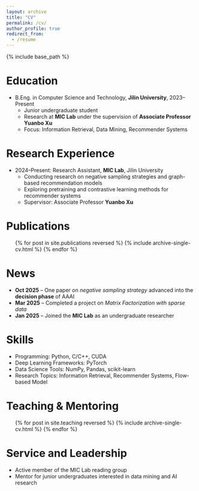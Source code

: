 ```yaml
---
layout: archive
title: "CV"
permalink: /cv/
author_profile: true
redirect_from:
  - /resume
---
```


{% include base_path %}

Education
======
* B.Eng. in Computer Science and Technology, **Jilin University**, 2023–Present  
  * Junior undergraduate student  
  * Research at **MIC Lab** under the supervision of **Associate Professor Yuanbo Xu**  
  * Focus: Information Retrieval, Data Mining, Recommender Systems

Research Experience
======
* 2024–Present: Research Assistant, **MIC Lab**, Jilin University  
  * Conducting research on negative sampling strategies and graph-based recommendation models  
  * Exploring pretraining and contrastive learning methods for recommender systems  
  * Supervisor: Associate Professor **Yuanbo Xu**  

Publications
======
<ul>{% for post in site.publications reversed %}
  {% include archive-single-cv.html %}
{% endfor %}</ul>

News
======
* **Oct 2025** – One paper on *negative sampling strategy* advanced into the **decision phase** of AAAI  
* **Mar 2025** – Completed a project on *Matrix Factorization with sparse data*  
* **Jan 2025** – Joined the **MIC Lab** as an undergraduate researcher  

Skills
======
* Programming: Python, C/C++, CUDA  
* Deep Learning Frameworks: PyTorch  
* Data Science Tools: NumPy, Pandas, scikit-learn  
* Research Topics: Information Retrieval, Recommender Systems, Flow-based Model

Teaching & Mentoring
======
<ul>{% for post in site.teaching reversed %}
  {% include archive-single-cv.html %}
{% endfor %}</ul>

Service and Leadership
======
* Active member of the MIC Lab reading group  
* Mentor for junior undergraduates interested in data mining and AI research
